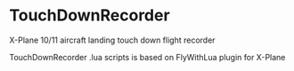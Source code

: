 # TouchDownRecorder
X-Plane 10/11 aircraft landing touch down flight recorder

TouchDownRecorder .lua scripts is based on FlyWithLua plugin for X-Plane
